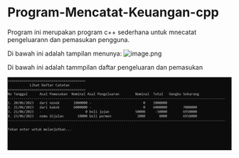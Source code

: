 # Program-Mencatat-Keuangan-cpp
Program ini merupakan program c++ sederhana untuk mnecatat pengeluarann dan pemasukan pengguna.

Di bawah ini adalah tampilan menunya:
![image.png]( {https://github.com/Fernandotambun/Program-Mencatat-Keuangan-cpp/blob/59c3e2eae079a656371fab0b49215961fc31ad32/menu.png} )

Di bawah ini adalah tammpilan daftar pengeluaran dan pemasukan

![image.png](https://github.com/Fernandotambun/Program-Mencatat-Keuangan-cpp/blob/59c3e2eae079a656371fab0b49215961fc31ad32/tampilanDaftar.png)
